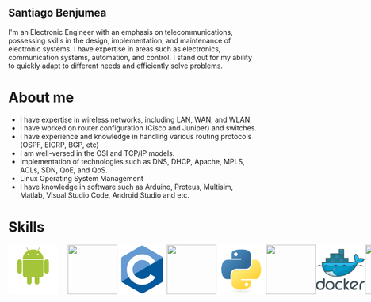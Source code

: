 ## Santiago Benjumea 

I'm an Electronic Engineer with an emphasis on telecommunications, possessing skills in the design, implementation, and maintenance of electronic systems. I have expertise in areas such as electronics, communication systems, automation, and control. I stand out for my ability to quickly adapt to different needs and efficiently solve problems.

# About me

- I have expertise in wireless networks, including LAN, WAN, and WLAN.
- I have worked on router configuration (Cisco and Juniper) and switches.
- I have experience and knowledge in handling various routing protocols (OSPF, EIGRP, BGP, etc)
- I am well-versed in the OSI and TCP/IP models.
- Implementation of technologies such as DNS, DHCP, Apache, MPLS, ACLs, SDN, QoE, and QoS.
- Linux Operating System Management
- I have knowledge in software such as Arduino, Proteus, Multisim, Matlab, Visual Studio Code, Android Studio and etc.

# Skills
<div style="display: flex; align-items: center;">
  <img src="https://raw.githubusercontent.com/devicons/devicon/master/icons/android/android-original-wordmark.svg" alt="Android Logo" width="100" height="100" style="margin-right: 20px;">
  <img src="https://brandslogos.com/wp-content/uploads/images/large/arduino-logo-1.png" width="100" height="100">
  <img src="https://raw.githubusercontent.com/devicons/devicon/master/icons/c/c-original.svg" width="100" height="100">
  <img src="https://upload.wikimedia.org/wikipedia/commons/1/18/ISO_C%2B%2B_Logo.svg" width="100" height="100">
  <img src="https://raw.githubusercontent.com/devicons/devicon/master/icons/python/python-original.svg" width="100" height="100">
  <img src="https://camo.githubusercontent.com/64bfb64ead15f4d2fe66c1dd2b132a99b1caf1cddb77f57ad5815f9bf94a3d89/68747470733a2f2f75706c6f61642e77696b696d656469612e6f72672f77696b6970656469612f636f6d6d6f6e732f322f32312f4d61746c61625f4c6f676f2e706e67" width="100" height="100">
  <img src="https://raw.githubusercontent.com/devicons/devicon/master/icons/docker/docker-original-wordmark.svg" width="100" height="100">
  <img src="https://camo.githubusercontent.com/e2046333bbd304d658f954a536f663f793365a2b2d1f687a6559faa9491c7cc0/68747470733a2f2f7777772e766563746f726c6f676f2e7a6f6e652f6c6f676f732f6b756265726e657465732f6b756265726e657465732d69636f6e2e737667" width="100" height="100">
  <img src="https://camo.githubusercontent.com/582944f6627732531ce1a2e20ad43538d1896e16a5f159ea28fd137dbb8e798a/68747470733a2f2f7777772e766563746f726c6f676f2e7a6f6e652f6c6f676f732f676f6f676c655f636c6f75642f676f6f676c655f636c6f75642d69636f6e2e737667" width="100" height="100">
  <img src="https://upload.wikimedia.org/wikipedia/commons/9/93/Amazon_Web_Services_Logo.svg" width="100" height="100">
  <img src="https://logowik.com/content/uploads/images/microsoft-sql-server4529.jpg" width="100" height="100">
  <img src="https://github.com/SantiagoBH/SantiagoBH/assets/47339991/91c79f0d-68b0-4e6b-a9cf-1e530afa7d94" width="100" height="100">
  <img src="https://camo.githubusercontent.com/ec6a8af1dddf54a57983b112aa3d487a3a2f57467b1af30f54150a3bde8a0a29/68747470733a2f2f63646e2d69636f6e732d706e672e666c617469636f6e2e636f6d2f3531322f32352f32353233312e706e67" width="100" height="100">
  <img src="https://raw.githubusercontent.com/devicons/devicon/master/icons/nginx/nginx-original.svg" width="100" height="100">
  <img src="https://static.wixstatic.com/media/c4d23b_e491b1504ef449468acb4bca99792321~mv2.jpg/v1/fill/w_420,h_280,al_c,q_90/file.jpg" width="100" height="100">
  <img src="https://www.gns3.com/assets/custom/gns3/images/logo-colour.png" width="100" height="100">
  <img src="https://github.com/SantiagoBH/SantiagoBH/assets/47339991/5d423319-31d1-4570-99c6-7afbf79853be" width="100" height="100">
  <img src="https://github.com/SantiagoBH/SantiagoBH/assets/47339991/27ad9e99-6160-48d2-aa0b-32263d5a98de" width="100" height="100">
  
</div>
